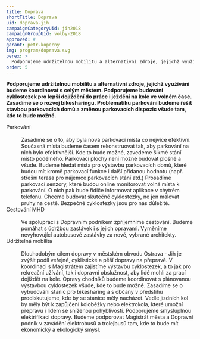 ```yaml
---
title: Doprava
shortTitle: Doprava
uid: doprava-jih
campaignCategoryUid: jih2018
campaignGroupUid: volby-2018
approved: #
garant: petr.kopecny
img: program/doprava.svg
perex: >
  Podporujeme udržitelnou mobilitu a alternativní zdroje, jejichž využívání budeme koordinovat s celým městem. Podporujeme budování cyklostezek pro lepší dojíždění do práce i ježdění na kole ve volném čase. Zasadíme se o rozvoj bikesharingu. Problematiku parkování budeme řešit stavbou parkovacích domů a změnou parkovacích dispozic všude tam, kde to bude možné.
order: 5
---
```


**Podporujeme udržitelnou mobilitu a alternativní zdroje, jejichž využívání budeme koordinovat s celým městem. Podporujeme budování cyklostezek pro lepší dojíždění do práce i ježdění na kole ve volném čase. Zasadíme se o rozvoj bikesharingu. Problematiku parkování budeme řešit stavbou parkovacích domů a změnou parkovacích dispozic všude tam, kde to bude možné.**

<dl class="c-program-key-point-list">
  <dt>Parkování</dt><br />
  <dd>Zasadíme se o to, aby byla nová parkovací místa co nejvíce efektivní. Současná místa budeme časem rekonstruovat tak, aby parkování na nich bylo efektivnější. Kde to bude možné, zavedeme šikmé stání místo podélného. Parkovací plochy není možné budovat plošně a všude. Budeme hledat místa pro výstavbu parkovacích domů, které budou mít kromě parkovací funkce i další přidanou hodnotu (např. střešní terasa pro nájemce parkovacích stání atd.) Prosadíme parkovací senzory, které budou online monitorovat volná místa k parkování. O nich pak bude řidiče informovat aplikace v chytrém telefonu. Chceme budovat skutečné cyklostezky, ne jen malovat pruhy na cestě. Bezpečné cyklostezky jsou pro nás důležité.</dd>
  <dt>Cestování MHD</dt><br />
  <dd>Ve spolupráci s Dopravním podnikem zpříjemníme cestování. Budeme pomáhat s údržbou zastávek i s jejich opravami. Vyměníme nevyhovující autobusové zastávky za nové, vybrané architekty.</dd>
  <dt>Udržitelná mobilita</dt><br />
  <dd>Dlouhodobým cílem dopravy v městském obvodu Ostrava - Jih je zvýšit podíl veřejné, cyklistické a pěší dopravy na přepravě. V koordinaci s Magistrátem zajistíme výstavbu cyklostezek, a to jak pro rekreační užívání, tak i dopravní obslužnost, aby lidé mohli za prací dojíždět na kole. Opravy chodníků budeme koordinovat s plánovanou výstavbou cyklostezek všude, kde to bude možné. Zasadíme se o vybudování stanic pro bikesharing a s občany v předstihu prodiskutujeme, kde by se stanice měly nacházet. Vedle jízdních kol by měly být k zapůjčení koloběžky nebo elektrokola, které umožní přepravu i lidem se sníženou pohyblivostí. Podporujeme smysluplnou elektrifikaci dopravy. Budeme podporovat Magistrát města a Dopravní podnik v zavádění elektrobusů a trolejbusů tam, kde to bude mít ekonomický a ekologický smysl.</dd>
</dl>
